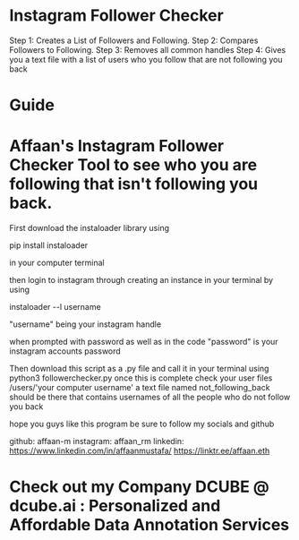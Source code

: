 # Instagram Follower Checker

Step 1: 
Creates a List of Followers and Following.
Step 2: Compares Followers to Following.
Step 3: Removes all common handles
Step 4: Gives you a text file with a list of users who you follow that are not following you back

# Guide

# Affaan's Instagram Follower Checker Tool to see who you are following that isn't following you back.
First download the instaloader library using 

pip install instaloader

in your computer terminal

then login to instagram through creating an instance in your terminal by using  

instaloader --l username

"username" being your instagram handle

when prompted with password as well as in the code "password" is your instagram accounts password

Then download this script as a .py file and call it in your terminal using python3 followerchecker.py
once this is complete check your user files /users/'your computer username'
a text file named not_following_back should be there that contains usernames of all the people who do not follow you back

hope you guys like this program be sure to follow my socials and github

github: affaan-m
instagram: affaan_rm
linkedin: https://www.linkedin.com/in/affaanmustafa/
https://linktr.ee/affaan.eth
# Check out my Company DCUBE @ dcube.ai : Personalized and Affordable Data Annotation Services

